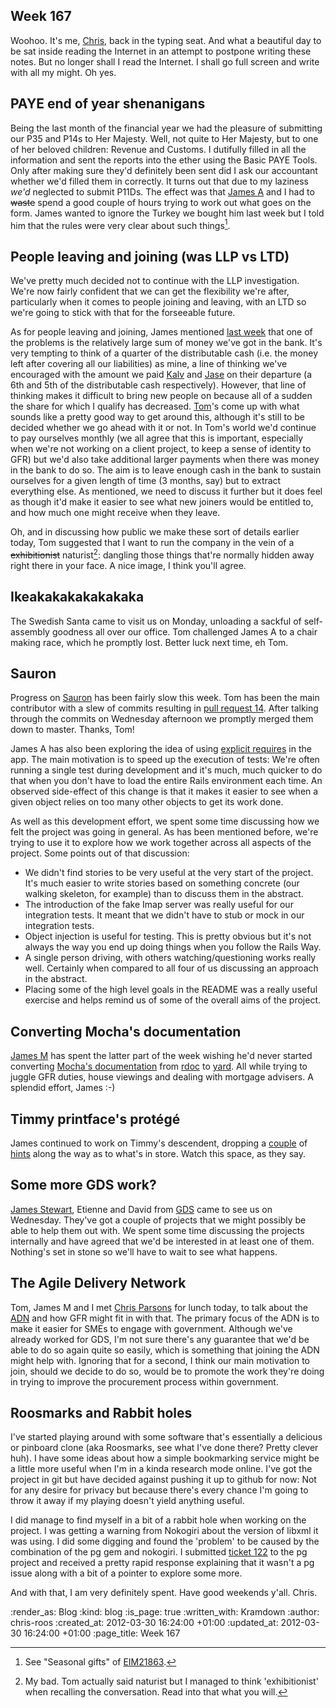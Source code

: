 Week 167
--------

Woohoo.  It's me, [Chris], back in the typing seat.  And what a beautiful day to be sat inside reading the Internet in an attempt to postpone writing these notes.  But no longer shall I read the Internet.  I shall go full screen and write with all my might.  Oh yes.

## PAYE end of year shenanigans

Being the last month of the financial year we had the pleasure of submitting our P35 and P14s to Her Majesty.  Well, not quite to Her Majesty, but to one of her beloved children: Revenue and Customs.  I dutifully filled in all the information and sent the reports into the ether using the Basic PAYE Tools.  Only after making sure they'd definitely been sent did I ask our accountant whether we'd filled them in correctly.  It turns out that due to my laziness *we'd* neglected to submit P11Ds.  The effect was that [James A] and I had to <del>waste</del> spend a good couple of hours trying to work out what goes on the form.  James wanted to ignore the Turkey we bought him last week but I told him that the rules were very clear about such things[^seasonal-turkey].

## People leaving and joining (was LLP vs LTD)

We've pretty much decided not to continue with the LLP investigation.  We're now fairly confident that we can get the flexibility we're after, particularly when it comes to people joining and leaving, with an LTD so we're going to stick with that for the forseeable future.

As for people leaving and joining, James mentioned [last week] that one of the problems is the relatively large sum of money we've got in the bank.  It's very tempting to think of a quarter of the distributable cash (i.e. the money left after covering all our liabilities) as mine, a line of thinking we've encouraged with the amount we paid [Kalv] and [Jase] on their departure (a 6th and 5th of the distributable cash respectively).  However, that line of thinking makes it difficult to bring new people on because all of a sudden the share for which I qualify has decreased.  [Tom]'s come up with what sounds like a pretty good way to get around this, although it's still to be decided whether we go ahead with it or not.  In Tom's world we'd continue to pay ourselves monthly (we all agree that this is important, especially when we're not working on a client project, to keep a sense of identity to GFR) but we'd also take additional larger payments when there was money in the bank to do so.  The aim is to leave enough cash in the bank to sustain ourselves for a given length of time (3 months, say) but to extract everything else.  As mentioned, we need to discuss it further but it does feel as though it'd make it easier to see what new joiners would be entitled to, and how much one might receive when they leave.

Oh, and in discussing how public we make these sort of details earlier today, Tom suggested that I want to run the company in the vein of a <del>exhibitionist</del> naturist[^naturist]: dangling those things that're normally hidden away right there in your face.  A nice image, I think you'll agree.

## Ikeakakakakakakaka

The Swedish Santa came to visit us on Monday, unloading a sackful of self-assembly goodness all over our office.  Tom challenged James A to a chair making race, which he promptly lost.  Better luck next time, eh Tom.

## Sauron

Progress on [Sauron] has been fairly slow this week.  Tom has been the main contributor with a slew of commits resulting in [pull request 14].  After talking through the commits on Wednesday afternoon we promptly merged them down to master.  Thanks, Tom!

James A has also been exploring the idea of using [explicit requires] in the app.  The main motivation is to speed up the execution of tests: We're often running a single test during development and it's much, much quicker to do that when you don't have to load the entire Rails environment each time.  An observed side-effect of this change is that it makes it easier to see when a given object relies on too many other objects to get its work done.

As well as this development effort, we spent some time discussing how we felt the project was going in general.  As has been mentioned before, we're trying to use it to explore how we work together across all aspects of the project.  Some points out of that discussion:

* We didn't find stories to be very useful at the very start of the project.  It's much easier to write stories based on something concrete (our walking skeleton, for example) than to discuss them in the abstract.
* The introduction of the fake Imap server was really useful for our integration tests.  It meant that we didn't have to stub or mock in our integration tests.
* Object injection is useful for testing.  This is pretty obvious but it's not always the way you end up doing things when you follow the Rails Way.
* A single person driving, with others watching/questioning works really well. Certainly when compared to all four of us discussing an approach in the abstract.
* Placing some of the high level goals in the README was a really useful exercise and helps remind us of some of the overall aims of the project.

## Converting Mocha's documentation

[James M] has spent the latter part of the week wishing he'd never started converting [Mocha's documentation][mocha-documentation] from [rdoc] to [yard].  All while trying to juggle GFR duties, house viewings and dealing with mortgage advisers.  A splendid effort, James :-)

## Timmy printface's protégé

James continued to work on Timmy's descendent, dropping a [couple](http://twitter.com/#!/lazyatom/status/185118227729358848) of [hints](http://twitter.com/#!/lazyatom/status/185118227729358848) along the way as to what's in store.  Watch this space, as they say.

## Some more GDS work?

[James Stewart], Etienne and David from [GDS] came to see us on Wednesday.  They've got a couple of projects that we might possibly be able to help them out with.  We spent some time discussing the projects internally and have agreed that we'd be interested in at least one of them.  Nothing's set in stone so we'll have to wait to see what happens.

## The Agile Delivery Network

Tom, James M and I met [Chris Parsons] for lunch today, to talk about the [ADN] and how GFR might fit in with that.  The primary focus of the ADN is to make it easier for SMEs to engage with government.  Although we've already worked for GDS, I'm not sure there's any guarantee that we'd be able to do so again quite so easily, which is something that joining the ADN might help with.  Ignoring that for a second, I think our main motivation to join, should we decide to do so, would be to promote the work they're doing in trying to improve the procurement process within government.

## Roosmarks and Rabbit holes

I've started playing around with some software that's essentially a delicious or pinboard clone (aka Roosmarks, see what I've done there?  Pretty clever huh).  I have some ideas about how a simple bookmarking service might be a little more useful when I'm in a kinda research mode online.  I've got the project in git but have decided against pushing it up to github for now: Not for any desire for privacy but because there's every chance I'm going to throw it away if my playing doesn't yield anything useful.

I did manage to find myself in a bit of a rabbit hole when working on the project.  I was getting a warning from Nokogiri about the version of libxml it was using.  I did some digging and found the 'problem' to be caused by the combination of the pg gem and nokogiri.  I submitted [ticket 122] to the pg project and received a pretty rapid response explaining that it wasn't a pg issue along with a bit of a pointer to explore some more.

And with that, I am very definitely spent.  Have good weekends y'all.  Chris.

[ADN]: http://www.agiledelivery.net/
[Chris]: /chris-roos
[Chris Parsons]: http://twitter.com/#!/chrismdp
[GDS]: http://digital.cabinetoffice.gov.uk/
[James A]: /james-adam
[James M]: /james-mead
[James Stewart]: http://twitter.com/#!/jystewart
[Jase]: /jason-cale
[Kalv]: /kalvir-sandhu
[Tom]: /tom-ward
[explicit requires]: https://github.com/freerange/sauron/commits/avoid-autoload
[last week]: /week-166
[mocha-documentation]: http://floehopper.github.com/mocha/
[pull request 14]: https://github.com/freerange/sauron/pull/14
[rdoc]: http://rdoc.sourceforge.net/
[sauron]: https://github.com/freerange/sauron/
[ticket 122]: https://bitbucket.org/ged/ruby-pg/issue/122/warning-nokogiri-was-built-against-libxml
[yard]: http://yardoc.org/

[^naturist]: My bad. Tom actually said naturist but I managed to think 'exhibitionist' when recalling the conversation. Read into that what you will.
[^seasonal-turkey]: See "Seasonal gifts" of [EIM21863](http://www.hmrc.gov.uk/manuals/eimanual/eim21863.htm).

:render_as: Blog
:kind: blog
:is_page: true
:written_with: Kramdown
:author: chris-roos
:created_at: 2012-03-30 16:24:00 +01:00
:updated_at: 2012-03-30 16:24:00 +01:00
:page_title: Week 167